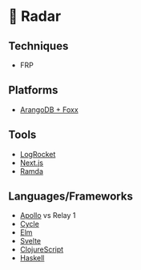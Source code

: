 # 📡  Radar

## Techniques

* FRP

## Platforms

* [ArangoDB + Foxx](https://www.arangodb.com/why-arangodb/foxx/)

## Tools

* [LogRocket](https://logrocket.com/)
* [Next.js](https://github.com/zeit/next.js/wiki/Redux-example)
* [Ramda](http://fr.umio.us/why-ramda/)

## Languages/Frameworks

* [Apollo](https://learnapollo.com/) vs Relay 1
* [Cycle](https://github.com/cyclejs-community/create-cycle-app)
* [Elm](http://elm-lang.org/)
* [Svelte](https://svelte.technology/guide)
* [ClojureScript](https://github.com/clojure/clojurescript)
* [Haskell](https://www.haskell.org/)
